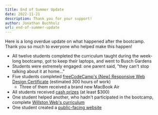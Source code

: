 ```yaml
---
title: End of Summer Update
date: 2022-11-21
description: Thank you for your support!
author: Jonathan Buchholz
url: end-of-summer-update
---
```


Here is a long overdue update on what happened after the bootcamp. Thank you so much to everyone who helped make this happen!

- All twelve students completed the curriculum taught during the week-long bootcamp, got to keep their laptops, and went to Busch Gardens
- Students were extremely engaged: one parent said, "they can't stop talking about it at home..."
- Five students completed [freeCodeCamp\'s (New) Responsive Web Design Certificate](https://www.freecodecamp.org/learn/2022/responsive-web-design) (estimated 300 hours of work)
	- Three of them received a brand new MacBook Air
- All students received [cash prizes](https://willston.org/curriculum/glossary/#prizes) (at least $300)
- One student helped another, who hadn't participated in the bootcamp, complete [Willston Web\'s curriculum](https://willston.org/curriculum)
- One student created a [public-facing website](https://brandoniscoding381.github.io/portfolio/)

